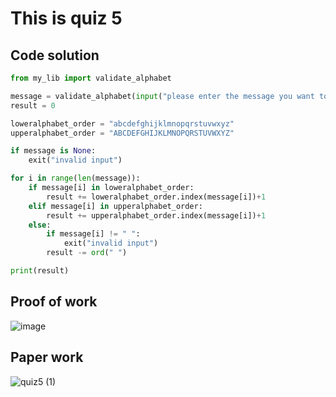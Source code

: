 # This is quiz 5

## Code solution
```.py
from my_lib import validate_alphabet

message = validate_alphabet(input("please enter the message you want to calculate the sum of alphabetical order: "))
result = 0

loweralphabet_order = "abcdefghijklmnopqrstuvwxyz"
upperalphabet_order = "ABCDEFGHIJKLMNOPQRSTUVWXYZ"

if message is None:
    exit("invalid input")

for i in range(len(message)):
    if message[i] in loweralphabet_order:
        result += loweralphabet_order.index(message[i])+1
    elif message[i] in upperalphabet_order:
        result += upperalphabet_order.index(message[i])+1
    else:
        if message[i] != " ":
            exit("invalid input")
        result -= ord(" ")

print(result)
```

## Proof of work

![image](https://github.com/user-attachments/assets/91673dd6-1d9c-4dfc-96cd-b0383dbf9408)

## Paper work
![quiz5 (1)](https://github.com/user-attachments/assets/3120d4ee-11e3-46a6-9fe5-598660d8172a)
